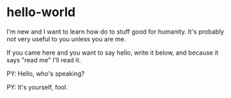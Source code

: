 # hello-world
I'm new and I want to learn how do to stuff good for humanity. It's probably not very useful to you unless you are me.

If you came here and you want to say hello, write it below, and because it says "read me" I'll read it.

PY: Hello, who's speaking?

PY: It's yourself, fool.
